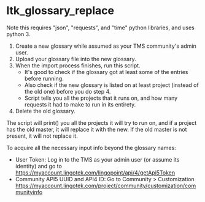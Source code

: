 # ltk_glossary_replace

Note this requires "json", "requests", and "time" python libraries, and uses python 3.

1. Create a new glossary while assumed as your TMS community's admin user.
2. Upload your glossary file into the new glossary.
3. When the import process finishes, run this script.
      * It's good to check if the glossary got at least some of the entries before running.
      * Also check if the new glossary is listed on at least project (instead of the old one) before you do step 4.
      * Script tells you all the projects that it runs on, and how many requests it had to make to run in its entirety.
4. Delete the old glossary.

The script will print() you all the projects it will try to run on, and if a project has the old master, it will replace it with the new. 
If the old master is not present, it will not replace it.

To acquire all the necessary input info beyond the glossary names:
* User Token: Log in to the TMS as your admin user (or assume its identity) and go to https://myaccount.lingotek.com/lingopoint/api/4/getApi5Token
* Community API5 UUID and API4 ID: Go to Community > Customization https://myaccount.lingotek.com/project/community/customization/communityinfo
